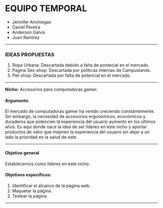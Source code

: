 # EQUIPO TEMPORAL

- Jennifer Arciniegas
- Daniel Pereira
- Anderson Galvis
- Juan Ramírez

---

### IDEAS PROPUESTAS

1. Ropa Urbana:      Descartada debido a falta de pontecial en el mercado.
2. Pagina Sex-shop:  Descartada por políticas internas de Campuslands.
3. Pet-shop:         Descartada por falta de potencial en el mercado.

---

**Nicho:** Accesorios para computadoras gamer.

#### Argumento

El mercado de computadoras gamer ha venido creciendo constantemente. Sin embargo, la 
necesidad de accesorios ergonómicos, económicos y duraderos que potencien la experiencia
del usuario aumentó en los últimos años. 
Es aquí donde nace la idea de ser líderes en este nicho y aportar productos de valor que 
mejoren la experiencia del usuario sin dejar a un lado la prioridad en la salud de este.

---

#### Objetivo general

Establecernos como líderes en este nicho.

#### Objetivos específicos:

1. Identificar el alcance de la página web. 
2. Maquetar la página.
3. Testear la página. 

---


